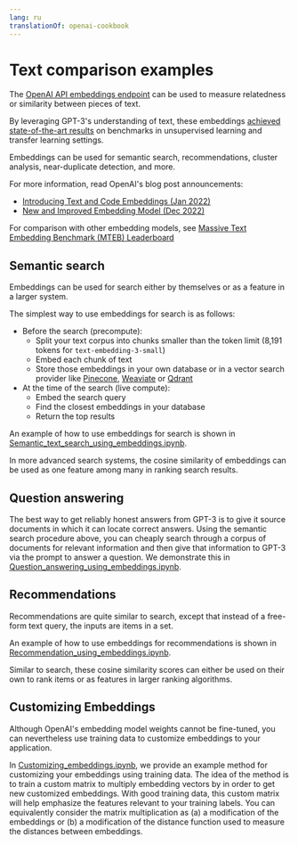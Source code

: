 ```yaml
---
lang: ru
translationOf: openai-cookbook
---
```


# Text comparison examples

The [OpenAI API embeddings endpoint](https://beta.openai.com/docs/guides/embeddings) can be used to measure relatedness or similarity between pieces of text.

By leveraging GPT-3's understanding of text, these embeddings [achieved state-of-the-art results](https://arxiv.org/abs/2201.10005) on benchmarks in unsupervised learning and transfer learning settings.

Embeddings can be used for semantic search, recommendations, cluster analysis, near-duplicate detection, and more.

For more information, read OpenAI's blog post announcements:

- [Introducing Text and Code Embeddings (Jan 2022)](https://openai.com/blog/introducing-text-and-code-embeddings/)
- [New and Improved Embedding Model (Dec 2022)](https://openai.com/blog/new-and-improved-embedding-model/)

For comparison with other embedding models, see [Massive Text Embedding Benchmark (MTEB) Leaderboard](https://huggingface.co/spaces/mteb/leaderboard)

## Semantic search

Embeddings can be used for search either by themselves or as a feature in a larger system.

The simplest way to use embeddings for search is as follows:

- Before the search (precompute):
  - Split your text corpus into chunks smaller than the token limit (8,191 tokens for `text-embedding-3-small`)
  - Embed each chunk of text
  - Store those embeddings in your own database or in a vector search provider like [Pinecone](https://www.pinecone.io), [Weaviate](https://weaviate.io) or [Qdrant](https://qdrant.tech)
- At the time of the search (live compute):
  - Embed the search query
  - Find the closest embeddings in your database
  - Return the top results

An example of how to use embeddings for search is shown in [Semantic_text_search_using_embeddings.ipynb](../examples/Semantic_text_search_using_embeddings.ipynb).

In more advanced search systems, the cosine similarity of embeddings can be used as one feature among many in ranking search results.

## Question answering

The best way to get reliably honest answers from GPT-3 is to give it source documents in which it can locate correct answers. Using the semantic search procedure above, you can cheaply search through a corpus of documents for relevant information and then give that information to GPT-3 via the prompt to answer a question. We demonstrate this in [Question_answering_using_embeddings.ipynb](../examples/Question_answering_using_embeddings.ipynb).

## Recommendations

Recommendations are quite similar to search, except that instead of a free-form text query, the inputs are items in a set.

An example of how to use embeddings for recommendations is shown in [Recommendation_using_embeddings.ipynb](../examples/Recommendation_using_embeddings.ipynb).

Similar to search, these cosine similarity scores can either be used on their own to rank items or as features in larger ranking algorithms.

## Customizing Embeddings

Although OpenAI's embedding model weights cannot be fine-tuned, you can nevertheless use training data to customize embeddings to your application.

In [Customizing_embeddings.ipynb](../examples/Customizing_embeddings.ipynb), we provide an example method for customizing your embeddings using training data. The idea of the method is to train a custom matrix to multiply embedding vectors by in order to get new customized embeddings. With good training data, this custom matrix will help emphasize the features relevant to your training labels. You can equivalently consider the matrix multiplication as (a) a modification of the embeddings or (b) a modification of the distance function used to measure the distances between embeddings.
